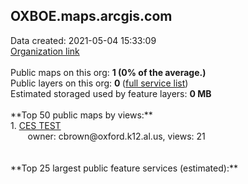 <h2>OXBOE.maps.arcgis.com</h2> Data created: 2021-05-04 15:33:09 <br /><a target='new' href='https://OXBOE.maps.arcgis.com'>Organization link</a><br /><br />Public maps on this org: <b>1 (0% of the average.)</b><br />Public layers on this org: <b>0 </b>(<a target='new' href='https://services.arcgis.com/95ruUA2tGayVXX33/ArcGIS/rest/services'>full service list</a>)<br />Estimated storaged used by feature layers: <b>0 MB</b><br /><br />**Top 50 public maps by views:**<br />  1. <a target='new' href='https://www.arcgis.com/home/item.html?id=d3f76d27451a4873a3b71d75d7ff35b6'>CES TEST</a> <br />  &nbsp;&nbsp;&nbsp;&nbsp; &nbsp;&nbsp;owner: cbrown@oxford.k12.al.us, views: 21<br /><br /><br />**Top 25 largest public feature services (estimated):**<br />